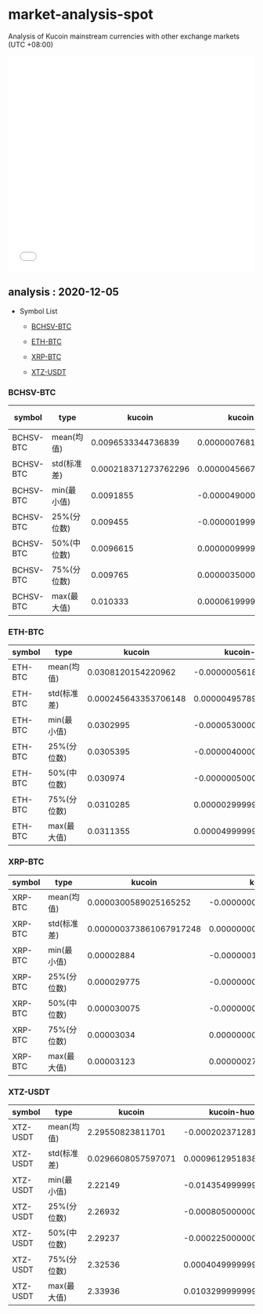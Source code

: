 # market-analysis-spot

Analysis of Kucoin mainstream currencies with other exchange markets (UTC +08:00)

<iframe width="100%" height="440" src="./data.html" frameborder="no" border="0" scrolling="no"></iframe>

## analysis : 2020-12-05
* Symbol List

  * [BCHSV-BTC](#bchsv-btc)

  * [ETH-BTC](#eth-btc)

  * [XRP-BTC](#xrp-btc)

  * [XTZ-USDT](#xtz-usdt)


### BCHSV-BTC

symbol | type | kucoin | kucoin-huobi | kucoin-okex | kucoin-binance
---|---|---|---|--- |---
BCHSV-BTC | mean(均值) | 0.0096533344736839 | 0.000000768121271101374 | 0.000000432976317521095 | 
BCHSV-BTC | std(标准差) | 0.000218371273762296 | 0.00000456671409323529 | 0.00000532557947768616 | 
BCHSV-BTC | min(最小值) | 0.0091855 | -0.0000490000000000004 | -0.0000564999999999993 | 
BCHSV-BTC | 25%(分位数) | 0.009455 | -0.00000199999999999853 | -0.00000250000000000077 | 
BCHSV-BTC | 50%(中位数) | 0.0096615 | 0.000000999999999997531 | 0.0000005000000000005 | 
BCHSV-BTC | 75%(分位数) | 0.009765 | 0.00000350000000000003 | 0.00000350000000000003 | 
BCHSV-BTC | max(最大值) | 0.010333 | 0.0000619999999999996 | 0.0000575000000000003 | 


### ETH-BTC

symbol | type | kucoin | kucoin-huobi | kucoin-okex | kucoin-binance
---|---|---|---|--- |---
ETH-BTC | mean(均值) | 0.0308120154220962 | -0.00000056181242586708 | 0.00000193957166408718 | 0.00000147961836048506
ETH-BTC | std(标准差) | 0.000245643353706148 | 0.00000495789352210406 | 0.00000812186059585642 | 0.00000483781580927205
ETH-BTC | min(最小值) | 0.0302995 | -0.000053000000000001 | -0.0000484999999999999 | -0.0000310000000000032
ETH-BTC | 25%(分位数) | 0.0305395 | -0.00000400000000000053 | -0.0000035000000000035 | -0.00000199999999999853
ETH-BTC | 50%(中位数) | 0.030974 | -0.0000005000000000005 | 0.0000015000000000015 | 0.000001000000000001
ETH-BTC | 75%(分位数) | 0.0310285 | 0.00000299999999999953 | 0.00000749999999999709 | 0.00000499999999999806
ETH-BTC | max(最大值) | 0.0311355 | 0.000049999999999998 | 0.000059 | 0.0000560000000000005


### XRP-BTC

symbol | type | kucoin | kucoin-huobi | kucoin-okex | kucoin-binance
---|---|---|---|--- |---
XRP-BTC | mean(均值) | 0.0000300589025165252 | -0.000000000410885244307709 | -0.000000000798305941099519 | -0.0000000017020760338477
XRP-BTC | std(标准差) | 0.000000373861067917248 | 0.00000000986074830801721 | 0.0000000112338680400839 | 0.0000000102679289410311
XRP-BTC | min(最小值) | 0.00002884 | -0.000000109500000000003 | -0.000000100000000000002 | -0.000000120000000000002
XRP-BTC | 25%(分位数) | 0.000029775 | -0.00000000649999999999731 | -0.00000000999999999999821 | -0.00000000999999999999821
XRP-BTC | 50%(中位数) | 0.000030075 | -0.000000000499999999997708 | 0 | 0
XRP-BTC | 75%(分位数) | 0.00003034 | 0.00000000549999999999851 | 0.0000000050000000000008 | 0.0000000050000000000008
XRP-BTC | max(最大值) | 0.00003123 | 0.000000277000000000001 | 0.000000110000000000001 | 0.000000114999999999998


### XTZ-USDT

symbol | type | kucoin | kucoin-huobi | kucoin-okex | kucoin-binance
---|---|---|---|--- |---
XTZ-USDT | mean(均值) | 2.29550823811701 | -0.000202371281827486 | -0.000310560896618751 | -0.0000949656510411381
XTZ-USDT | std(标准差) | 0.0296608057597071 | 0.000961295183844125 | 0.00106264690179036 | 0.000805206050892053
XTZ-USDT | min(最小值) | 2.22149 | -0.0143549999999997 | -0.01416 | -0.0140549999999999
XTZ-USDT | 25%(分位数) | 2.26932 | -0.000805000000000167 | -0.00100999999999996 | -0.000579999999999803
XTZ-USDT | 50%(中位数) | 2.29237 | -0.000225000000000364 | -0.00037499999999957 | -0.000145000000000284
XTZ-USDT | 75%(分位数) | 2.32536 | 0.000404999999999767 | 0.000370000000000203 | 0.000379999999999825
XTZ-USDT | max(最大值) | 2.33936 | 0.0103299999999997 | 0.00958000000000014 | 0.0113300000000001

